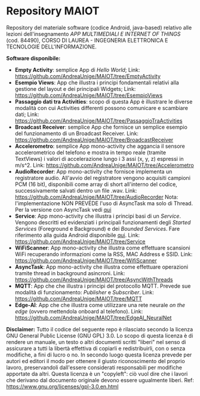 # Repository MAIOT
Repository del materiale software (codice Android, java-based) relativo alle lezioni dell'insegnamento _APP MULTIMEDIALI E INTERNET OF THINGS_ (cod. 84490), CORSO DI LAUREA - INGEGNERIA ELETTRONICA E TECNOLOGIE DELL'INFORMAZIONE.

__Software disponibile:__
  - __Empty Activity__: semplice App di _Hello World_; Link: https://github.com/AndreaUnige/MAIOT/tree/EmptyActivity
  - __Esempio Views__: App che illustra i principi fondamentali relativi alla gestione del layout e dei principali Widgets; Link: https://github.com/AndreaUnige/MAIOT/tree/EsempioViews
  - __Passaggio dati tra Activities__: scopo di questa App è illustrare le diverse modalità con cui Activities differenti possono comunicare e scambiare dati; Link: https://github.com/AndreaUnige/MAIOT/tree/PassaggioTraActivities
  - __Broadcast Receiver__: semplice App che fornisce un semplice esempio del funzionamento di un Broadcast Receiver. Link: https://github.com/AndreaUnige/MAIOT/tree/BroadcastReceiver
  - __Accelerometro__: semplice App mono-activity che aggancia il sensore accelerometrico del telefono e mostra in tempo reale (tramite TextViews) i valori di accelerazione lungo i 3 assi (x, y, z) espressi in m/s^2. Link: https://github.com/AndreaUnige/MAIOT/tree/Accelerometro
  - __AudioRecorder__: App mono-activity che fornisce implementa un registratore audio. All'avvio del registratore vengono acquisiti campioni PCM (16 bit), disponibili come array di short all'interno del codice, successivamente salvati dentro un file .wav. Link: https://github.com/AndreaUnige/MAIOT/tree/AudioRecorder
Nota: l'implementazione NON PREVEDE l'uso di AsyncTask ma solo di Thread. Per la versione con AsyncTask vedi [qui](https://2022.aulaweb.unige.it/mod/folder/view.php?id=112359)
  - __Service__: App mono-activity che illustra i principi basi di un _Service_. Vengono descritti ed evidenziati i principali funzionamenti degli _Started  Services_ (Foreground e Background) e dei _Bounded Services_. Fare riferimento alla guida Android disponibile [qui](https://developer.android.com/guide/components/services). Link: https://github.com/AndreaUnige/MAIOT/tree/Service
  - __WiFiScanner__: App mono-activity che illustra come effettuare scansioni WiFi recuperando informazioni come la RSS, MAC Address e SSID. Link: https://github.com/AndreaUnige/MAIOT/tree/WifiScanner
  - __AsyncTask__: App mono-activity che illustra come effettuare operazioni tramite thread in background asincroni. Link: https://github.com/AndreaUnige/MAIOT/tree/AsyncWithThreads
  - __MQTT__: App che che illustra i principi del protocollo MQTT. Prevede sue modalità di funzionamento: _Publisher_ e _Subscriber_. Link: https://github.com/AndreaUnige/MAIOT/tree/MQTT
  - __Edge-AI__: App che che illustra come utilizzare una rete neurale <i>on the edge</i> (ovvero mettendola onboard al telefono). Link: https://github.com/AndreaUnige/MAIOT/tree/EdgeAI_NeuralNet

    
__Disclaimer:__
Tutto il codice del seguente repo è rilasciato secondo la licenza GNU General Public License (GNU GPL) 3.0.
Lo scopo di questa licenza è di rendere un manuale, un testo o altri documenti scritti "liberi" nel senso di assicurare a tutti la libertà effettiva di copiarli e redistribuirli, con o senza modifiche, a fini di lucro o no. In secondo luogo questa licenza prevede per autori ed editori il modo per ottenere il giusto riconoscimento del proprio lavoro, preservandoli dall'essere considerati responsabili per modifiche apportate da altri. Questa licenza è un "copyleft": ciò vuol dire che i lavori che derivano dal documento originale devono essere ugualmente liberi.
Ref: https://www.gnu.org/licenses/gpl-3.0.en.html

